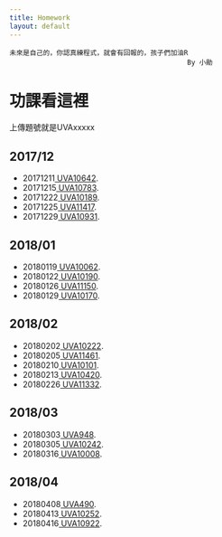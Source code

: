 ```yaml
---
title: Homework
layout: default
---
```

```
未來是自己的，你認真練程式，就會有回報的，孩子們加油R  
                                        	By 小勛
```
# 功課看這裡 
上傳題號就是UVAxxxxx
## 2017/12
*   20171211<a href="https://uva.onlinejudge.org/index.php?option=com_onlinejudge&Itemid=8&category=18&page=show_problem&problem=1583" target="_blank"> UVA10642</a>.<br>
*   20171215<a href="https://uva.onlinejudge.org/index.php?option=com_onlinejudge&Itemid=8&category=19&page=show_problem&problem=1724" target="_blank"> UVA10783</a>.<br>
*   20171222<a href="https://uva.onlinejudge.org/index.php?option=com_onlinejudge&Itemid=8&page=show_problem&problem=1130" target="_blank"> UVA10189</a>.<br>
*   20171225<a href="https://uva.onlinejudge.org/index.php?option=com_onlinejudge&Itemid=8&page=show_problem&problem=2412" target="_blank"> UVA11417</a>.<br>
*   20171229<a href="https://uva.onlinejudge.org/index.php?option=onlinejudge&page=show_problem&problem=1872" target="_blank"> UVA10931</a>.<br>
  
## 2018/01
* 20180119<a href="https://uva.onlinejudge.org/index.php?option=com_onlinejudge&Itemid=8&page=show_problem&problem=1003" target="_blank"> UVA10062</a>.<br>
* 20180122<a href="https://uva.onlinejudge.org/index.php?option=onlinejudge&page=show_problem&problem=1131" target="_blank"> UVA10190</a>.<br>
* 20180126<a href="https://uva.onlinejudge.org/index.php?option=onlinejudge&page=show_problem&problem=2091" target="_blank"> UVA11150</a>.<br>
* 20180129<a href="https://uva.onlinejudge.org/index.php?option=onlinejudge&page=show_problem&problem=1111" target="_blank"> UVA10170</a>.<br>

## 2018/02
* 20180202<a href="https://uva.onlinejudge.org/index.php?option=com_onlinejudge&Itemid=8&page=show_problem&problem=1163" target="_blank"> UVA10222</a>.<br>
* 20180205<a href="https://uva.onlinejudge.org/index.php?option=onlinejudge&page=show_problem&problem=2456" target="_blank"> UVA11461</a>.<br>
* 20180210<a href="https://uva.onlinejudge.org/index.php?option=com_onlinejudge&Itemid=8&category=13&page=show_problem&problem=1042" target="_blank"> UVA10101</a>.<br>
* 20180213<a href="https://uva.onlinejudge.org/index.php?option=onlinejudge&page=show_problem&problem=1361" target="_blank"> UVA10420</a>.<br>
* 20180226<a href="https://uva.onlinejudge.org/index.php?option=onlinejudge&page=show_problem&problem=2307" target="_blank"> UVA11332</a>.<br>
  
## 2018/03
* 20180303<a href="https://uva.onlinejudge.org/index.php?option=onlinejudge&page=show_problem&problem=889" target="_blank"> UVA948</a>.<br>
* 20180305<a href="https://uva.onlinejudge.org/index.php?option=com_onlinejudge&Itemid=8&category=24&page=show_problem&problem=1183" target="_blank"> UVA10242</a>.<br>
* 20180316<a href="https://uva.onlinejudge.org/index.php?option=com_onlinejudge&Itemid=8&page=show_problem&problem=949" target="_blank"> UVA10008</a>.<br>

## 2018/04
* 20180408<a href="https://uva.onlinejudge.org/index.php?option=com_onlinejudge&Itemid=8&page=show_problem&problem=431" target="_blank"> UVA490</a>.<br>
* 20180413<a href="https://uva.onlinejudge.org/index.php?option=com_onlinejudge&Itemid=8&page=show_problem&problem=1193" target="_blank"> UVA10252</a>.<br>
* 20180416<a href="https://uva.onlinejudge.org/index.php?option=com_onlinejudge&Itemid=8&page=show_problem&problem=1863" target="_blank"> UVA10922</a>.<br>
